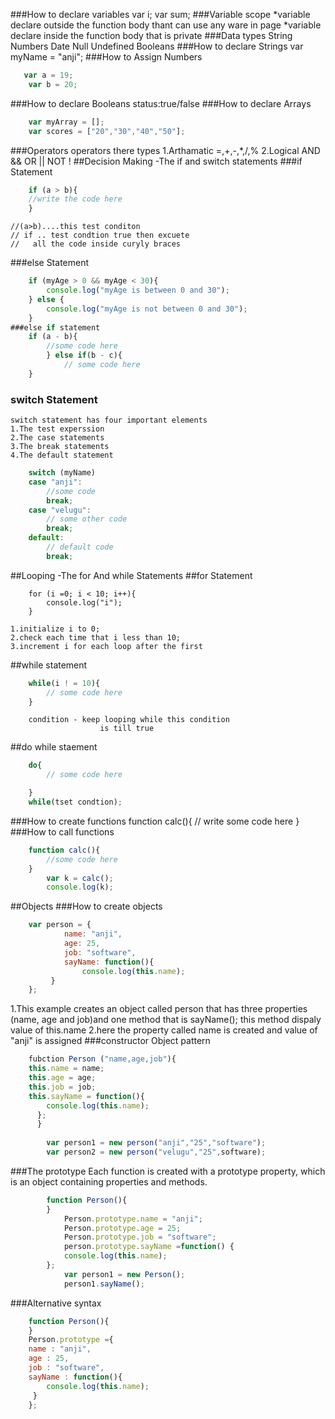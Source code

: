 ###How to declare variables
	 var i;
	 var sum;
###Variable scope
	*variable declare outside the function body thant can use any ware in page
	*variable declare inside the function body that is private 
###Data types
	String
	Numbers
	Date
	Null
	Undefined
	Booleans
###How to declare Strings
	var myName = "anji";
###How to Assign Numbers
```js
   var a = 19;
	var b = 20;
```	
###How to declare Booleans
	status:true/false
###How to declare Arrays
```js
	var myArray = [];
	var scores = ["20","30","40","50"];
```	
###Operators
	operators there types 
	1.Arthamatic
		=,+,-,*,/,%	
	2.Logical
		AND &&
		OR ||
		NOT !
##Decision Making -The if and switch statements
###if Statement
```js
	if (a > b){
	//write the code here
	}
```	
	//(a>b)....this test conditon
	// if .. test condtion true then excuete 
	//	 all the code inside curyly braces 
###else Statement
```js
	if (myAge > 0 && myAge < 30){
		console.log("myAge is between 0 and 30");
	} else {	
		console.log("myAge is not between 0 and 30");
	}
###else if statement
	if (a - b){
		//some code here
		} else if(b - c){
			// some code here
	}
```	
### switch Statement
	switch statement has four important elements
	1.The test experssion
	2.The case statements
	3.The break statements
	4.The default statement
```js	
	switch (myName)
	case "anji":
		//some code
		break;
	case "velugu":
		// some other code
		break;
	default:
		// default code
		break;
```		
##Looping -The for And while Statements
##for Statement
```
	for (i =0; i < 10; i++){
		console.log("i");
	}
```	
	1.initialize i to 0;
	2.check each time that i less than 10;
	3.increment i for each loop after the first
##while statement
```js
	while(i ! = 10){
		// some code here
	}
```	
		condition - keep looping while this condition
						is till true
##do while staement
```js
	do{
		// some code here

	}
	while(tset condtion);
```	
###How to create functions
	function calc(){
		// write some code here
	}
###How to call functions
```js
	function calc(){
		//some code here
	}	
		var k = calc();
		console.log(k);
```		
##Objects
###How to create objects
```js
	var person = {
			name: "anji",
			age: 25,
			job: "software",
			sayName: function(){
				console.log(this.name);
		 }
	};
```	
	
   1.This example creates an object called person 
		that has three properties (name, age and job)and
		one method that is sayName(); this method dispaly value of this.name
	2.here the property called name is created and value of "anji" is assigned
###constructor Object pattern
```js
	fubction Person ("name,age,job"){
	this.name = name;
	this.age = age;
	this.job = job;
	this.sayName = function(){
		console.log(this.name);
	  };
	  }
	
		var person1 = new person("anji","25","software");
		var person2 = new person("velugu","25",software);
```		
###The prototype
	Each function is created with a prototype property,
	which is an object containing properties and methods.
```js
		function Person(){
		}
			Person.prototype.name = "anji";
			Person.prototype.age = 25;
			Person.prototype.job = "software";
			person.prototype.sayName =function() {
			console.log(this.name);
		};
			var person1 = new Person();
			person1.sayName();
```			
###Alternative syntax
```js
	function Person(){
	}
	Person.prototype ={
	name : "anji",
	age : 25,
	job : "software",
	sayName : function(){
		console.log(this.name);
	 }
	};
```	

































































	
	
	
